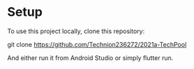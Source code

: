 # Setup

To use this project locally, clone this repository:

git clone https://github.com/Technion236272/2021a-TechPool

And either run it from Android Studio or simply flutter run.